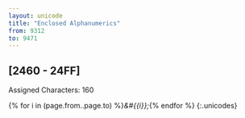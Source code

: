 ```yaml
---
layout: unicode
title: "Enclosed Alphanumerics"
from: 9312
to: 9471
---
```


## 	[2460 - 24FF]

Assigned Characters: 160

{% for i in (page.from..page.to) %}<i>&#{{i}};</i>{% endfor %}
{:.unicodes}
